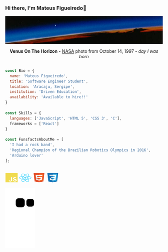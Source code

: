 ### Hi there, I'm Mateus Figueiredo👋
<div style="display: flex; flex-direction: column;">
  <img width="100%" src="venus.png">
  <div align="center"><p><strong>Venus On The Horizon</strong> - <a href="https://www.nasa.gov/">NASA</a> photo from October 14, 1997 - <i>day I was born</i></p></div>
</div>

```js
const Bio = {
  name: 'Mateus Figueiredo',
  title: 'Software Engineer Student',
  location: 'Aracaju, Sergipe',
  institution: 'Driven Education',
  availability: 'Available to hire!!'
}

const Skills = {
  languages: ['JavaScript', 'HTML 5', 'CSS 3', 'C'],
  frameworks = ['React']
}

const FunsfactsAboutMe = [
  'I had a rock band',
  'Regional Champion of the Brazilian Robotics Olympics in 2016',
  'Arduino lover'
];
```

<div style=""><br>
  <img alt="Js" height="30" width="40" src="https://raw.githubusercontent.com/devicons/devicon/master/icons/javascript/javascript-plain.svg">
  <img alt="React" height="30" width="40" src="https://raw.githubusercontent.com/devicons/devicon/master/icons/react/react-original.svg">
  <img alt="HTML" height="30" width="40" src="https://raw.githubusercontent.com/devicons/devicon/master/icons/html5/html5-original.svg">
  <img alt="CSS" height="30" width="40" src="https://raw.githubusercontent.com/devicons/devicon/master/icons/css3/css3-original.svg">
</div>

![Snake animation](https://github.com/kirodoras/kirodoras/blob/output/github-contribution-grid-snake.svg)
